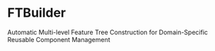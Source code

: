 # FTBuilder
Automatic Multi-level Feature Tree Construction for Domain-Specific Reusable Component Management
